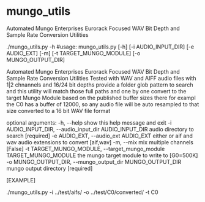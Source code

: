 # mungo_utils
Automated Mungo Enterprises Eurorack Focused WAV Bit Depth and Sample Rate Conversion Utilities

./mungo_utils.py -h
#usage: mungo_utils.py [-h] [-i AUDIO_INPUT_DIR] [-e AUDIO_EXT] [-m]
                      [-t TARGET_MUNGO_MODULE] [-o MUNGO_OUTPUT_DIR]

Automated Mungo Enterprises Eurorack Focused WAV Bit Depth and Sample Rate
Conversion Utilities Tested with WAV and AIFF audio files with 1|2 chnannels
and 16/24 bit depths provide a folder glob pattern to search and this utility
will match those full paths and one by one convert to the target Mungo Module
based on the published buffer sizes there for exampl the C0 has a buffer of
12000, so any audio file will be auto resampled to that size converted to a 16
bit WAV file format

optional arguments:
  -h, --help            show this help message and exit
  -i AUDIO_INPUT_DIR, --audio_input_dir AUDIO_INPUT_DIR
                        audio directory to search [required]
  -e AUDIO_EXT, --audio_ext AUDIO_EXT
                        either or aif and wav audio extensions to convert
                        [aif,wav]
  -m, --mix             mix multiple channels [False]
  -t TARGET_MUNGO_MODULE, --target_mungo_module TARGET_MUNGO_MODULE
                        the mungo target module to write to [G0=500K]
  -o MUNGO_OUTPUT_DIR, --mungo_output_dir MUNGO_OUTPUT_DIR
                        mungo output directory [required]
  
  [EXAMPLE]
  
  ./mungo_utils.py -i ../test/aifs/ -o ../test/C0/converted/ -t C0
  
  
